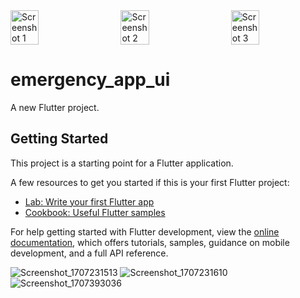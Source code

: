 <div style="display:flex; justify-content:space-between;">
    <img src="https://github.com/SELSHA-CS/emergency_app_ui/assets/142321043/4ad51fe6-7316-48aa-996d-390e306ab2cf" alt="Screenshot 1" width="30%">
    <img src="https://github.com/SELSHA-CS/emergency_app_ui/assets/142321043/1f6079ae-eb97-4a9a-8f59-f96a4253468b" alt="Screenshot 2" width="30%">
    <img src="https://github.com/SELSHA-CS/emergency_app_ui/assets/142321043/a2aa1ac5-afaf-4d1a-899d-931ffe3a0891" alt="Screenshot 3" width="30%">
</div>

# emergency_app_ui

A new Flutter project.

## Getting Started

This project is a starting point for a Flutter application.

A few resources to get you started if this is your first Flutter project:

- [Lab: Write your first Flutter app](https://docs.flutter.dev/get-started/codelab)
- [Cookbook: Useful Flutter samples](https://docs.flutter.dev/cookbook)

For help getting started with Flutter development, view the
[online documentation](https://docs.flutter.dev/), which offers tutorials,
samples, guidance on mobile development, and a full API reference.

![Screenshot_1707231513](https://github.com/SELSHA-CS/emergency_app_ui/assets/142321043/4ad51fe6-7316-48aa-996d-390e306ab2cf)
![Screenshot_1707231610](https://github.com/SELSHA-CS/emergency_app_ui/assets/142321043/1f6079ae-eb97-4a9a-8f59-f96a4253468b)
![Screenshot_1707393036](https://github.com/SELSHA-CS/emergency_app_ui/assets/142321043/a2aa1ac5-afaf-4d1a-899d-931ffe3a0891)
